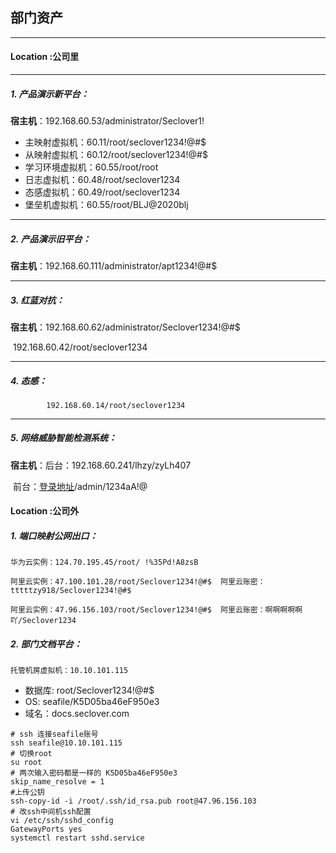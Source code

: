 ## **部门资产** 

----

#### Location :公司里

---

##### 1. 产品演示新平台：

**宿主机**：192.168.60.53/administrator/Seclover1!

+ 主映射虚拟机：60.11/root/seclover1234!@#$
+ 从映射虚拟机：60.12/root/seclover1234!@#$
+ 学习环境虚拟机：60.55/root/root
+ 日志虚拟机：60.48/root/seclover1234
+ 态感虚拟机：60.49/root/seclover1234
+ 堡垒机虚拟机：60.55/root/BLJ@2020blj

---

##### 2. 产品演示旧平台：

**宿主机**：192.168.60.111/administrator/apt1234!@#$

---

##### 3. 红蓝对抗：

**宿主机**：192.168.60.62/administrator/Seclover1234!@#$

​				 192.168.60.42/root/seclover1234

----

##### 4. 态感：
			192.168.60.14/root/seclover1234

----

##### 5. 网络威胁智能检测系统：

**宿主机**：后台：192.168.60.241/lhzy/zyLh407

​				前台：[登录地址](https://192.168.60.241:4433)/admin/1234aA!@

#### Location :公司外

##### 1. 端口映射公网出口：

`华为云实例：124.70.195.45/root/ !%35Pd!A8zsB`

`阿里云实例：47.100.101.28/root/Seclover1234!@#$  阿里云账密：tttttzy918/Seclover1234!@#$`

`阿里云实例：47.96.156.103/root/Seclover1234!@#$  阿里云账密：啊啊啊啊啊吖/Seclover1234`                

##### 2. 部门文档平台：

`托管机房虚拟机：10.10.101.115`

+ 数据库:  root/Seclover1234!@#$
+ OS:   seafile/K5D05ba46eF950e3
+ 域名：docs.seclover.com

```shell
# ssh 连接seafile账号
ssh seafile@10.10.101.115
# 切换root
su root
# 两次输入密码都是一样的 K5D05ba46eF950e3
skip_name_resolve = 1
#上传公钥
ssh-copy-id -i /root/.ssh/id_rsa.pub root@47.96.156.103
# 改ssh中间机ssh配置
vi /etc/ssh/sshd_config
GatewayPorts yes
systemctl restart sshd.service


```

